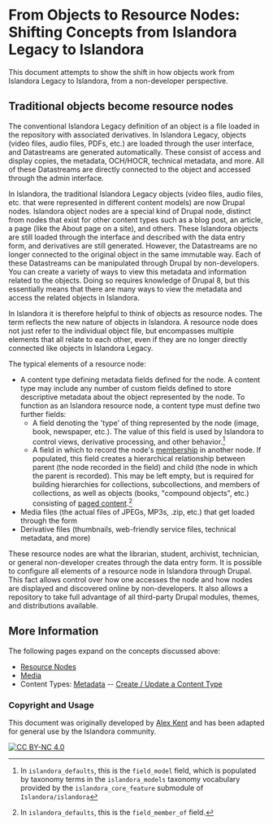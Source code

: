 # From Objects to Resource Nodes: Shifting Concepts from Islandora Legacy to Islandora

This document attempts to show the shift in how objects work from Islandora Legacy to Islandora, from a non-developer perspective.

## Traditional objects become resource nodes

The conventional Islandora Legacy definition of an object is a file loaded in the repository with associated derivatives. In Islandora Legacy, objects (video files, audio files, PDFs, etc.) are loaded through the user interface, and Datastreams are generated automatically. These consist of access and display copies, the metadata, OCH/HOCR, technical metadata, and more. All of these Datastreams are directly connected to the object and accessed through the admin interface.

In Islandora, the traditional Islandora Legacy objects (video files, audio files, etc. that were represented in different content models) are now Drupal nodes. Islandora object nodes are a special kind of Drupal node, distinct from nodes that exist for other content types such as a blog post, an article, a page (like the About page on a site), and others. These Islandora objects are still loaded through the interface and described with the data entry form, and derivatives are still generated. However, the Datastreams are no longer connected to the original object in the same immutable way. Each of these Datastreams can be manipulated through Drupal by non-developers. You can create a variety of ways to view this metadata and information related to the objects. Doing so requires knowledge of Drupal 8, but this essentially means that there are many ways to view the metadata and access the related objects in Islandora.

In Islandora it is therefore helpful to think of objects as resource nodes. The term reflects the new nature of objects in Islandora. A resource node does not just refer to the individual object file, but encompasses multiple elements that all relate to each other, even if they are no longer directly connected like objects in Islandora Legacy.

The typical elements of a resource node:

-   A content type defining metadata fields defined for the node. A content type may include any number of custom fields defined to store descriptive metadata about the object represented by the node. To function as an Islandora resource node, a content type must define two further fields:
    - A field denoting the 'type' of thing represented by the node (image, book, newspaper, etc.). The value of this field is used by Islandora to control views, derivative processing, and other behavior.[^1]
	- A field in which to record the node's [membership](resource-nodes.md#members) in another node. If populated, this field creates a hierarchical relationship between parent (the node recorded in the field) and child (the node in which the parent is recorded). This may be left empty, but is required for building hierarchies for collections, subcollections, and members of collections, as well as objects (books, "compound objects", etc.) consisting of [paged content](paged-content.md).[^2]
-   Media files (the actual files of JPEGs, MP3s, .zip, etc.) that get loaded through the form
-   Derivative files (thumbnails, web-friendly service files, technical metadata, and more)

These resource nodes are what the librarian, student, archivist, technician, or general non-developer creates through the data entry form. It is possible to configure all elements of a resource node in Islandora through Drupal. This fact allows control over how one accesses the node and how nodes are displayed and discovered online by non-developers. It also allows a repository to take full advantage of all third-party Drupal modules, themes, and distributions available.

## More Information

The following pages expand on the concepts discussed above:

- [Resource Nodes](resource-nodes.md)
- [Media](media.md)
- Content Types: [Metadata](metadata.md#content-types) -- [Create / Update a Content Type](content_types.md)

### Copyright and Usage

This document was originally developed by [Alex Kent](https://github.com/alexkent0) and has been adapted for general use by the Islandora community.

[![CC BY-NC 4.0](https://mirrors.creativecommons.org/presskit/buttons/88x31/svg/by-nc.svg)](https://creativecommons.org/licenses/by-nc/4.0/)

[^1]: In `islandora_defaults`, this is the `field_model` field, which is populated by taxonomy terms in the `islandora_models` taxonomy vocabulary provided by the `islandora_core_feature` submodule of `Islandora/islandora`

[^2]: In `islandora_defaults`, this is the `field_member_of` field.
